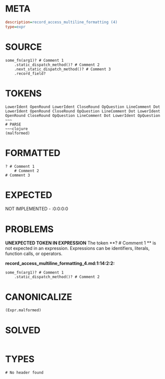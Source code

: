 # META
~~~ini
description=record_access_multiline_formatting (4)
type=expr
~~~
# SOURCE
~~~roc
some_fn(arg1)? # Comment 1
	.static_dispatch_method()? # Comment 2
	.next_static_dispatch_method()? # Comment 3
	.record_field?
~~~
# TOKENS
~~~text
LowerIdent OpenRound LowerIdent CloseRound OpQuestion LineComment Dot LowerIdent OpenRound CloseRound OpQuestion LineComment Dot LowerIdent OpenRound CloseRound OpQuestion LineComment Dot LowerIdent OpQuestion ~~~
# PARSE
~~~clojure
(malformed)
~~~
# FORMATTED
~~~roc
? # Comment 1
	# Comment 2
# Comment 3
~~~
# EXPECTED
NOT IMPLEMENTED - :0:0:0:0
# PROBLEMS
**UNEXPECTED TOKEN IN EXPRESSION**
The token **? # Comment 1
	** is not expected in an expression.
Expressions can be identifiers, literals, function calls, or operators.

**record_access_multiline_formatting_4.md:1:14:2:2:**
```roc
some_fn(arg1)? # Comment 1
	.static_dispatch_method()? # Comment 2
```


# CANONICALIZE
~~~clojure
(Expr.malformed)
~~~
# SOLVED
~~~clojure
~~~
# TYPES
~~~roc
# No header found
~~~
